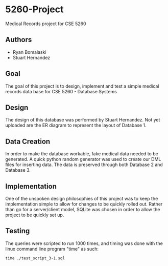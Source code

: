 # 5260-Project
Medical Records project for CSE 5260

## Authors
 - Ryan Bomalaski
 - Stuart Hernandez

## Goal

The goal of this project is to design, implement and test a simple medical records data base for CSE 5260 - Database Systems

## Design
The design of this database was performed by Stuart Hernandez. Not yet uploaded are the ER diagram to represent the layout of Database 1.

## Data Creation
In order to make the database workable, fake medical data needed to be generated. A quick python random generator was used to create our DML files for inserting data. The data is preserved through both Database 2 and Database 3.

## Implementation
One of the unspoken design philosophies of this project was to keep the implementation simple to allow for changes to be quickly rolled out. Rather than go for a server/client model, SQLite was chosen in order to allow the project to be quickly set up.

## Testing
The queries were scripted to run 1000 times, and timing was done with the linux command line program "time" as such:
```
time ./test_script_3-1.sql
```